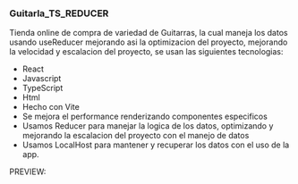 ### Guitarla_TS_REDUCER

Tienda online de compra de variedad de Guitarras, la cual maneja los datos usando useReducer mejorando asi la optimizacion del proyecto, mejorando la velocidad y escalacion del proyecto, se usan  las siguientes tecnologias:
  - React
  - Javascript
  - TypeScript
  - Html
  - Hecho con Vite
  - Se mejora el performance renderizando componentes especificos
  - Usamos Reducer para manejar la logica de los datos, optimizando y mejorando la escalacion del proyecto con el manejo de datos
  - Usamos LocalHost para mantener y recuperar los datos con el uso de la app.

PREVIEW: 
